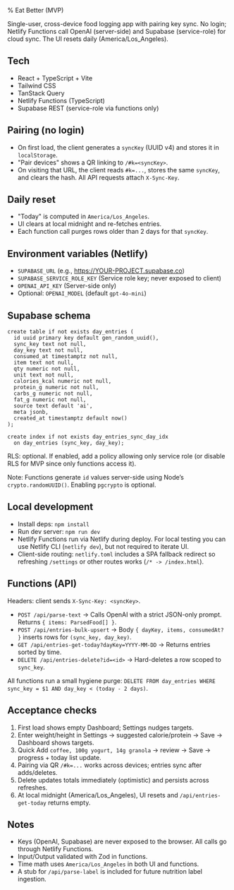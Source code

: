 % Eat Better (MVP)

Single-user, cross-device food logging app with pairing key sync. No login; Netlify Functions call OpenAI (server-side) and Supabase (service-role) for cloud sync. The UI resets daily (America/Los_Angeles).

## Tech

- React + TypeScript + Vite
- Tailwind CSS
- TanStack Query
- Netlify Functions (TypeScript)
- Supabase REST (service-role via functions only)

## Pairing (no login)

- On first load, the client generates a `syncKey` (UUID v4) and stores it in `localStorage`.
- "Pair devices" shows a QR linking to `/#k=<syncKey>`.
- On visiting that URL, the client reads `#k=...`, stores the same `syncKey`, and clears the hash. All API requests attach `X-Sync-Key`.

## Daily reset

- "Today" is computed in `America/Los_Angeles`.
- UI clears at local midnight and re-fetches entries.
- Each function call purges rows older than 2 days for that `syncKey`.

## Environment variables (Netlify)

- `SUPABASE_URL` (e.g., https://YOUR-PROJECT.supabase.co)
- `SUPABASE_SERVICE_ROLE_KEY` (Service role key; never exposed to client)
- `OPENAI_API_KEY` (Server-side only)
- Optional: `OPENAI_MODEL` (default `gpt-4o-mini`)

## Supabase schema

```
create table if not exists day_entries (
  id uuid primary key default gen_random_uuid(),
  sync_key text not null,
  day_key text not null,
  consumed_at timestamptz not null,
  item text not null,
  qty numeric not null,
  unit text not null,
  calories_kcal numeric not null,
  protein_g numeric not null,
  carbs_g numeric not null,
  fat_g numeric not null,
  source text default 'ai',
  meta jsonb,
  created_at timestamptz default now()
);

create index if not exists day_entries_sync_day_idx
  on day_entries (sync_key, day_key);
```

RLS: optional. If enabled, add a policy allowing only service role (or disable RLS for MVP since only functions access it).

Note: Functions generate `id` values server-side using Node’s `crypto.randomUUID()`. Enabling `pgcrypto` is optional.

## Local development

- Install deps: `npm install`
- Run dev server: `npm run dev`
- Netlify Functions run via Netlify during deploy. For local testing you can use Netlify CLI (`netlify dev`), but not required to iterate UI.
 - Client-side routing: `netlify.toml` includes a SPA fallback redirect so refreshing `/settings` or other routes works (`/* -> /index.html`).

## Functions (API)

Headers: client sends `X-Sync-Key: <syncKey>`.

- `POST /api/parse-text` → Calls OpenAI with a strict JSON-only prompt. Returns `{ items: ParsedFood[] }`.
- `POST /api/entries-bulk-upsert` → Body `{ dayKey, items, consumedAt? }` inserts rows for `(sync_key, day_key)`.
- `GET /api/entries-get-today?dayKey=YYYY-MM-DD` → Returns entries sorted by time.
- `DELETE /api/entries-delete?id=<id>` → Hard-deletes a row scoped to `sync_key`.

All functions run a small hygiene purge: `DELETE FROM day_entries WHERE sync_key = $1 AND day_key < (today - 2 days)`.

## Acceptance checks

1. First load shows empty Dashboard; Settings nudges targets.
2. Enter weight/height in Settings → suggested calorie/protein → Save → Dashboard shows targets.
3. Quick Add `coffee, 100g yogurt, 14g granola` → review → Save → progress + today list update.
4. Pairing via QR `/#k=...` works across devices; entries sync after adds/deletes.
5. Delete updates totals immediately (optimistic) and persists across refreshes.
6. At local midnight (America/Los_Angeles), UI resets and `/api/entries-get-today` returns empty.

## Notes

- Keys (OpenAI, Supabase) are never exposed to the browser. All calls go through Netlify Functions.
- Input/Output validated with Zod in functions.
- Time math uses `America/Los_Angeles` in both UI and functions.
- A stub for `/api/parse-label` is included for future nutrition label ingestion.
